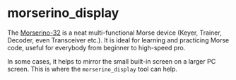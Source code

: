 # morserino_display

The [Morserino-32](https://www.morserino.info/) is a neat multi-functional Morse device (Keyer, Trainer, Decoder, even Transceiver etc.). It is ideal for learning and practicing Morse code, useful for everybody from beginner to high-speed pro. 

In some cases, it helps to mirror the small built-in screen on a larger PC screen. This is where the `morserino_display` tool can help.  